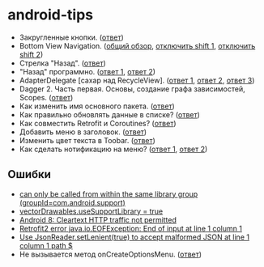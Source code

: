 # android-tips

* Закругленные кнопки. ([ответ](https://medium.com/@inibukanadit/androidstarter-1-i-want-a-round-button-636bc5553d6d))
* Bottom View Navigation. ([общий обзор](https://android.jlelse.eu/ultimate-guide-to-bottom-navigation-on-android-75e4efb8105f), [отключить shift 1](https://gist.github.com/aboutgaurav/7bc06bde7822502e51a06f9410dfd3e2), [отключить shift 2](http://qaru.site/questions/59984/how-to-disable-bottomnavigationview-shift-mode))
* Стрелка "Назад". ([ответ](https://stackoverflow.com/questions/26651602/display-back-arrow-on-toolbar))
* "Назад" программно. ([ответ 1](https://stackoverflow.com/questions/10863572/programmatically-go-back-to-the-previous-fragment-in-the-backstack), [ответ 2](https://stackoverflow.com/questions/34803872/android-back-button-navigate-to-specific-fragment))
* AdapterDelegate [сахар над RecycleView]. ([ответ 1](https://github.com/sockeqwe/AdapterDelegates), [ответ 2](https://android.jlelse.eu/android-dtt-19-adapter-delegates-6003349f2120), [ответ 3](https://android.jlelse.eu/keddit-part-4-recyclerview-delegate-adapters-data-classes-with-kotlin-9248f44327f7))
* Dagger 2. Часть первая. Основы, создание графа зависимостей, Scopes. ([ответ](https://habr.com/post/279125/))
* Как изменить имя основного пакета. ([ответ](https://stackoverflow.com/questions/16804093/android-studio-rename-package))
* Как правильно обновлять данные в списке? ([ответ](https://startandroid.ru/ru/blog/504-primer-ispolzovanija-android-diffutil.html))
* Как совместить Retrofit и Coroutines? ([ответ](https://medium.com/exploring-android/android-networking-with-coroutines-and-retrofit-a2f20dd40a83))
* Добавить меню в заголовок. ([ответ](https://devcolibri.com/unit/%D1%83%D1%80%D0%BE%D0%BA-11-%D1%80%D0%B0%D0%B1%D0%BE%D1%82%D0%B0-%D1%81-toolbar-%D0%B8-menu-%D0%BD%D0%B0-%D0%BF%D1%80%D0%B8%D0%BC%D0%B5%D1%80%D0%B5-userinfoactivity/))
* Изменить цвет текста в Toobar. ([ответ](https://stackoverflow.com/questions/26852108/how-do-you-set-the-title-color-for-the-new-toolbar))
* Как сделать нотификацию на меню? ([ответ 1](https://savannahscodecorner.wordpress.com/2018/04/25/bottomnavigationview-upgraded-adding-notification-badges/), [ответ 2](https://stackoverflow.com/questions/42682855/display-badge-on-top-of-bottom-navigation-bars-icon))


## Ошибки

* [can only be called from within the same library group (groupId=com.android.support)](https://stackoverflow.com/questions/41150995/appcompatactivity-oncreate-can-only-be-called-from-within-the-same-library-group)
* [vectorDrawables.useSupportLibrary = true](https://medium.com/@imrankst1221/vector-drawable-is-the-best-practices-for-android-development-with-kotlin-9e8cf54372d5)
* [Android 8: Cleartext HTTP traffic not permitted](https://stackoverflow.com/questions/45940861/android-8-cleartext-http-traffic-not-permitted)
* [Retrofit2 error java.io.EOFException: End of input at line 1 column 1](https://stackoverflow.com/questions/35744795/retrofit2-error-java-io-eofexception-end-of-input-at-line-1-column-1)
* [Use JsonReader.setLenient(true) to accept malformed JSON at line 1 column 1 path $](https://stackoverflow.com/questions/39918814/use-jsonreader-setlenienttrue-to-accept-malformed-json-at-line-1-column-1-path)
* Не вызывается метод onCreateOptionsMenu. ([ответ](https://stackoverflow.com/questions/13267030/oncreateoptionsmenu-is-never-called))
